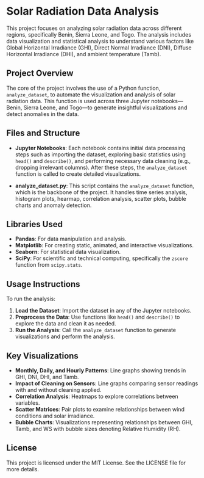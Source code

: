 # Solar Radiation Data Analysis

This project focuses on analyzing solar radiation data across different regions, specifically Benin, Sierra Leone, and Togo. The analysis includes data visualization and statistical analysis to understand various factors like Global Horizontal Irradiance (GHI), Direct Normal Irradiance (DNI), Diffuse Horizontal Irradiance (DHI), and ambient temperature (Tamb).

## Project Overview

The core of the project involves the use of a Python function, `analyze_dataset`, to automate the visualization and analysis of solar radiation data. This function is used across three Jupyter notebooks—Benin, Sierra Leone, and Togo—to generate insightful visualizations and detect anomalies in the data.

## Files and Structure

- **Jupyter Notebooks**: Each notebook contains initial data processing steps such as importing the dataset, exploring basic statistics using `head()` and `describe()`, and performing necessary data cleaning (e.g., dropping irrelevant columns). After these steps, the `analyze_dataset` function is called to create detailed visualizations.

- **analyze_dataset.py**: This script contains the `analyze_dataset` function, which is the backbone of the project. It handles time series analysis, histogram plots, hearmap, correlation analysis, scatter plots, bubble charts and anomaly detection.

## Libraries Used

- **Pandas**: For data manipulation and analysis.
- **Matplotlib**: For creating static, animated, and interactive visualizations.
- **Seaborn**: For statistical data visualization.
- **SciPy**: For scientific and technical computing, specifically the `zscore` function from `scipy.stats`.

## Usage Instructions

To run the analysis:

1. **Load the Dataset**: Import the dataset in any of the Jupyter notebooks.
2. **Preprocess the Data**: Use functions like `head()` and `describe()` to explore the data and clean it as needed.
3. **Run the Analysis**: Call the `analyze_dataset` function to generate visualizations and perform the analysis.

## Key Visualizations

- **Monthly, Daily, and Hourly Patterns**: Line graphs showing trends in GHI, DNI, DHI, and Tamb.
- **Impact of Cleaning on Sensors**: Line graphs comparing sensor readings with and without cleaning applied.
- **Correlation Analysis**: Heatmaps to explore correlations between variables.
- **Scatter Matrices**: Pair plots to examine relationships between wind conditions and solar irradiance.
- **Bubble Charts**: Visualizations representing relationships between GHI, Tamb, and WS with bubble sizes denoting Relative Humidity (RH).

## License

This project is licensed under the MIT License. See the LICENSE file for more details.